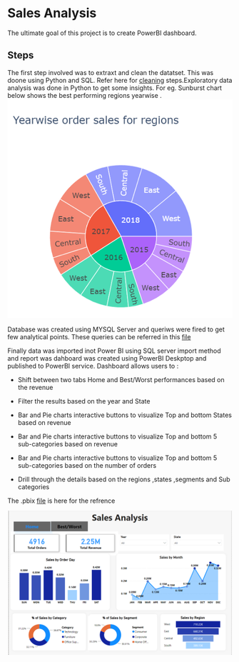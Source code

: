 # Sales Analysis
The ultimate goal of this project is to create PowerBI dashboard.

## Steps 
The first step involved was to extraxt and clean the datatset. This was doone using Python and SQL. Refer here for [cleaning](https://github.com/RimpleDabas/Sales_Analysis/blob/main/Sales_cleaning.ipynb) steps.Exploratory data analysis was done in Python to get some insights. For eg. Sunburst chart below shows the best performing regions yearwise .![](Images/Sunburst.png)

Database was created using MYSQL Server and queriws were fired to get few analytical points. These queries can be referred in this [file](https://github.com/RimpleDabas/Sales_Analysis/blob/main/SQL_queries.sql)

Finally data was imported inot Power BI using SQL server import method and report was dahboard was created using PowerBI Deskptop and published to PowerBI service. Dashboard allows users to :
 *  Shift between two tabs Home and Best/Worst performances based on the revenue
 * Filter the results based on the year and State
 * Bar and Pie charts interactive buttons to visualize Top and bottom States based on revenue

 * Bar and Pie charts interactive buttons to visualize Top and bottom 5 sub-categories based on revenue

* Bar and Pie charts interactive buttons to visualize Top and bottom 5 sub-categories based on the number of orders

* Drill through the details based on the regions ,states ,segments and Sub categories

The .pbix [file](https://github.com/RimpleDabas/Sales_Analysis/blob/main/Sales_dashboard.pbix) is here for the refrence

![](Images\Dashboard.png)





